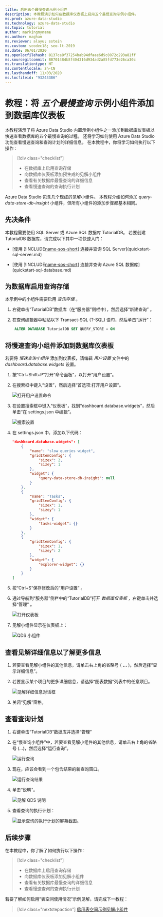 ```yaml
---
title: 启用五个最慢查询示例小组件
description: 本教程演示如何在数据库仪表板上启用五个最慢查询示例小组件。
ms.prod: azure-data-studio
ms.technology: azure-data-studio
ms.topic: tutorial
author: markingmyname
ms.author: maghan
ms.reviewer: alayu; sstein
ms.custom: seodec18; seo-lt-2019
ms.date: 06/01/2020
ms.openlocfilehash: 8137ca8f37254bab94dfaae6d9c8072c293a81ff
ms.sourcegitcommit: 80701484b8f404316d934ad2a85fd773e26ca30c
ms.translationtype: HT
ms.contentlocale: zh-CN
ms.lasthandoff: 11/03/2020
ms.locfileid: "93243386"
---
```

# <a name="tutorial-add-the-five-slowest-queries-sample-widget-to-the-database-dashboard"></a>教程：将 *五个最慢查询* 示例小组件添加到数据库仪表板

本教程演示了将 Azure Data Studio 内置示例小组件之一添加到数据库仪表板以快速查看数据库的五个最慢查询的过程。 还将学习如何使用 Azure Data Studio 功能查看慢速查询和查询计划的详细信息。 在本教程中，你将学习如何执行以下操作：

> [!div class="checklist"]
> * 在数据库上启用查询存储
> * 向数据库仪表板添加预生成的见解小组件
> * 查看有关数据库最慢查询的详细信息
> * 查看慢速查询的查询执行计划

Azure Data Studio 包含几个现成的见解小组件。 本教程介绍如何添加 *query-data-store-db-insight* 小组件，但所有小组件的添加步骤都基本相同。

## <a name="prerequisites"></a>先决条件

本教程需要使用 SQL Server 或 Azure SQL 数据库 TutorialDB。 若要创建 TutorialDB 数据库，请完成以下其中一项快速入门：

* [使用 [!INCLUDE[name-sos-short](../includes/name-sos-short.md)] 连接并查询 SQL Server](quickstart-sql-server.md)

* [使用 [!INCLUDE[name-sos-short](../includes/name-sos-short.md)] 连接并查询 Azure SQL 数据库](quickstart-sql-database.md)

## <a name="turn-on-query-store-for-your-database"></a>为数据库启用查询存储

本示例中的小组件需要启用 *查询存储* 。

1. 右键单击“TutorialDB”数据库（在“服务器”侧栏中），然后选择“新建查询”  。

2. 在查询编辑器中粘贴以下 Transact-SQL (T-SQL) 语句，然后单击“运行”：

   ```sql
    ALTER DATABASE TutorialDB SET QUERY_STORE = ON
   ```

## <a name="add-the-slow-queries-widget-to-your-database-dashboard"></a>将慢速查询小组件添加到数据库仪表板

若要将 *慢速查询小组件* 添加到仪表板，请编辑 *用户设置* 文件中的 *dashboard.database.widgets* 设置。

1. 按“Ctrl+Shift+P”打开“命令面板”，以打开“用户设置”。

2. 在搜索框中键入“设置”，然后选择“首选项:打开用户设置”。

   ![打开用户设置命令](./media/tutorial-qds-sql-server/open-user-settings.png)

3. 在设置搜索框中键入“仪表板”，找到“dashboard.database.widgets”，然后单击“在 settings.json 中编辑”。

   ![搜索设置](./media/tutorial-qds-sql-server/search-settings.png)

4. 在 settings.json 中，添加以下代码：

   ```json
   "dashboard.database.widgets": [
       {
           "name": "slow queries widget",
           "gridItemConfig": {
               "sizex": 2,
               "sizey": 1
           },
           "widget": {
               "query-data-store-db-insight": null
           }
       },
       {
           "name": "Tasks",
           "gridItemConfig": {
               "sizex": 1,
               "sizey": 1
           },
           "widget": {
               "tasks-widget": {}
           }
       },
       {
           "gridItemConfig": {
               "sizex": 1,
               "sizey": 2
           },
           "widget": {
               "explorer-widget": {}
           }
       }
   ]
   ```

5. 按“Ctrl+S”保存修改后的“用户设置” 。

6. 通过导航到“服务器”侧栏中的“TutorialDB”打开 *数据库仪表板* ，右键单击并选择“管理”  。

   ![打开仪表板](./media/tutorial-qds-sql-server/insight-open-dashboard.png)

7. 见解小组件显示在仪表板上：

   ![QDS 小组件](./media/tutorial-qds-sql-server/insight-qds-result.png)

## <a name="view-insight-details-for-more-information"></a>查看见解详细信息以了解更多信息

1. 若要查看见解小组件的其他信息，请单击右上角的省略号 ( **...** )，然后选择“显示详细信息”。

2. 若要显示某个项目的更多详细信息，请选择“图表数据”列表中的任意项目。

   ![见解详细信息对话框](./media/tutorial-qds-sql-server/insight-details-dialog.png)

3. 关闭“见解”窗格。

## <a name="view-the-query-plan"></a>查看查询计划

1. 右键单击“TutorialDB”数据库并选择“管理”

2. 在“慢查询小组件”中，若要查看见解小组件的其他信息，请单击右上角的省略号 (...)，然后选择“运行查询”。

    ![运行查询](media/tutorial-qds-sql-server/run-query.png)

3. 现在，应该会看到一个包含结果的新查询窗口。

    ![运行查询结果](media/tutorial-qds-sql-server/run-query-results.png)

4. 单击“说明”。

   ![见解 QDS 说明](./media/tutorial-qds-sql-server/insight-qds-explain.png)

5. 查看查询的执行计划：

   ![显示查询的执行计划的屏幕截图。](./media/tutorial-qds-sql-server/showplan.png)

## <a name="next-steps"></a>后续步骤

在本教程中，你了解了如何执行以下操作：
> [!div class="checklist"]
> * 在数据库上启用查询存储
> * 向数据库仪表板添加见解小组件
> * 查看有关数据库最慢查询的详细信息
> * 查看慢速查询的查询执行计划

若要了解如何启用“表空间使用情况”示例见解，请完成下一教程：

> [!div class="nextstepaction"]
> [启用表空间示例见解小组件](tutorial-table-space-sql-server.md)